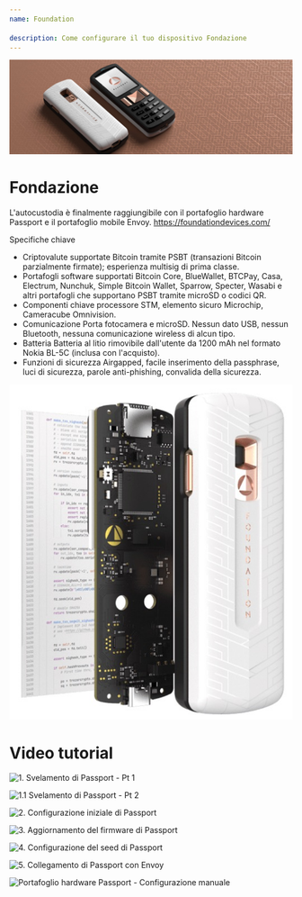 ```yaml
---
name: Foundation

description: Come configurare il tuo dispositivo Fondazione
---
```


![cover](assets/cover.jpeg)

# Fondazione

L'autocustodia è finalmente raggiungibile con il portafoglio hardware Passport e il portafoglio mobile Envoy. https://foundationdevices.com/

Specifiche chiave

- Criptovalute supportate Bitcoin tramite PSBT (transazioni Bitcoin parzialmente firmate); esperienza multisig di prima classe.
- Portafogli software supportati Bitcoin Core, BlueWallet, BTCPay, Casa, Electrum, Nunchuk, Simple Bitcoin Wallet, Sparrow, Specter, Wasabi e altri portafogli che supportano PSBT tramite microSD o codici QR.
- Componenti chiave processore STM, elemento sicuro Microchip, Cameracube Omnivision.
- Comunicazione Porta fotocamera e microSD. Nessun dato USB, nessun Bluetooth, nessuna comunicazione wireless di alcun tipo.
- Batteria Batteria al litio rimovibile dall'utente da 1200 mAh nel formato Nokia BL-5C (inclusa con l'acquisto).
- Funzioni di sicurezza Airgapped, facile inserimento della passphrase, luci di sicurezza, parole anti-phishing, convalida della sicurezza.

![device](assets/1.jpeg)

# Video tutorial

![1. Svelamento di Passport - Pt 1](https://youtu.be/rUGTWWUlCgU)

![1.1 Svelamento di Passport - Pt 2](https://youtu.be/IXj-s-7odFQ)

![2. Configurazione iniziale di Passport](https://youtu.be/o4VxtDdcFUU)

![3. Aggiornamento del firmware di Passport](https://youtu.be/YZQF9ATUnHU)

![4. Configurazione del seed di Passport](https://youtu.be/3dmLeCnNGSI)

![5. Collegamento di Passport con Envoy](https://youtu.be/x-EERNXlvrc)

![Portafoglio hardware Passport - Configurazione manuale](https://youtu.be/UKzMHsjJFYU)
